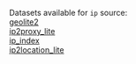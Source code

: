 Datasets available for `ip` source:  
[geolite2](https://docs.upgini.com/public/ip/geolite2)  
[ip2proxy_lite](https://docs.upgini.com/public/ip/ip2proxy_lite)  
[ip_index](https://docs.upgini.com/public/ip/ip_index)  
[ip2location_lite](https://docs.upgini.com/public/ip/ip2location_lite)  

